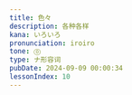 ```yaml
---
title: 色々
description: 各种各样
kana: いろいろ
pronunciation: iroiro
tone: ⓪
type: ナ形容词
pubDate: 2024-09-09 00:00:34
lessonIndex: 10
---
```


